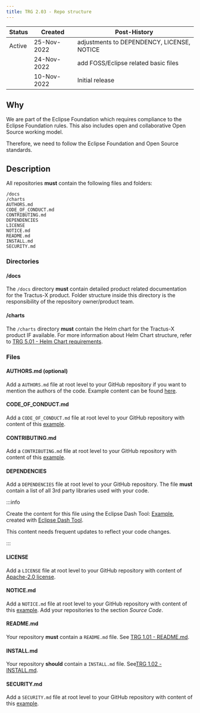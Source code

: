 ```yaml
---
title: TRG 2.03 - Repo structure
---
```


| Status | Created     | Post-History                               |
|--------|-------------|--------------------------------------------|
| Active | 25-Nov-2022 | adjustments to DEPENDENCY, LICENSE, NOTICE |
|        | 24-Nov-2022 | add FOSS/Eclipse related basic files       |
|        | 10-Nov-2022 | Initial release                            |

## Why

We are part of the Eclipse Foundation which requires compliance to the Eclipse Foundation rules. This also includes open and collaborative Open Source working model.

Therefore, we need to follow the Eclipse Foundation and Open Source standards.

## Description

All repositories **must** contain the following files and folders:

```shell
/docs
/charts
AUTHORS.md
CODE_OF_CONDUCT.md
CONTRIBUTING.md
DEPENDENCIES
LICENSE
NOTICE.md
README.md
INSTALL.md
SECURITY.md
```

### Directories

#### /docs

The `/docs` directory **must** contain detailed product related documentation for the Tractus-X product. Folder structure
inside this directory is the responsibility of the repository owner/product team.

#### /charts

The `/charts` directory **must** contain the Helm chart for the Tractus-X product IF available. For more information about Helm
Chart structure, refer to [TRG 5.01 - Helm Chart requirements](../trg-5/trg-5-01).

### Files

#### AUTHORS.md (optional)

Add a `AUTHORS.md` file at root level to your GitHub repository if you want to mention the authors of the code. Example
content can be found [here](assets/AUTHORS.txt).

#### CODE_OF_CONDUCT.md

Add a `CODE_OF_CONDUCT.md` file at root level to your GitHub repository with content of this [example](assets/CODE_OF_CONDUCT.txt).

#### CONTRIBUTING.md

Add a `CONTRIBUTING.md` file at root level to your GitHub repository with content of this [example](assets/CONTRIBUTING.txt).

#### DEPENDENCIES

Add a `DEPENDENCIES` file at root level to your GitHub repository. The file **must** contain a list of all 3rd party libraries
used with your code.

:::info

Create the content for this file using the Eclipse Dash
Tool: [Example](https://github.com/eclipse-tractusx/sldt-semantic-hub/blob/main/DEPENDENCIES), created
with [Eclipse Dash Tool](https://github.com/eclipse/dash-licenses#readme).

This content needs frequent updates to reflect your code changes.

:::

#### LICENSE

Add a `LICENSE` file at root level to your GitHub repository with content
of [Apache-2.0 license](https://www.apache.org/licenses/LICENSE-2.0.txt).

#### NOTICE.md

Add a `NOTICE.md` file at root level to your GitHub repository with content of this [example](assets/NOTICE.txt). Add
your repositories to the section _Source Code_.

#### README.md

Your repository **must** contain a `README.md` file. See [TRG 1.01 - README.md](../trg-1/trg-1-1).

#### INSTALL.md

Your repository **should** contain a `INSTALL.md` file. See[TRG 1.02 - INSTALL.md](../trg-1/trg-1-2).

#### SECURITY.md

Add a `SECURITY.md` file at root level to your GitHub repository with content of this [example](assets/SECURITY.txt).
